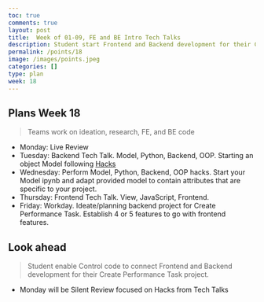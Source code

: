 ```yaml
---
toc: true
comments: true
layout: post
title:  Week of 01-09, FE and BE Intro Tech Talks
description: Student start Frontend and Backend development for their Create Performance Task project
permalink: /points/18
image: /images/points.jpeg
categories: []
type: plan
week: 18
---
```


## Plans Week 18
> Teams work on ideation, research, FE, and BE code
- Monday: Live Review
- Tuesday: Backend Tech Talk.  Model, Python, Backend, OOP.  Starting an object Model following [Hacks](https://nighthawkcoders.github.io/APCSP//2023/01/03/PBL-model.html#Hacks)
- Wednesday: Perform Model, Python, Backend, OOP hacks.  Start your Model ipynb and adapt provided model to contain attributes that are specific to your project.
- Thursday: Frontend Tech Talk.  View, JavaScript, Frontend.  
- Friday: Workday. Ideate/planning backend project for Create Performance Task.  Establish 4 or 5 features to go with frontend features.

## Look ahead
> Student enable Control code to connect Frontend and Backend development for their Create Performance Task project.
- Monday will be Silent Review focused on Hacks from Tech Talks

